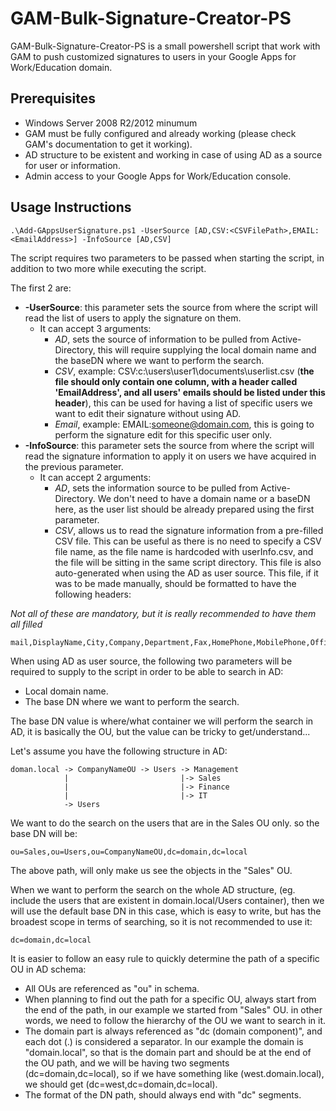 GAM-Bulk-Signature-Creator-PS
=============================

GAM-Bulk-Signature-Creator-PS is a small powershell script that work with GAM to push customized signatures to users in your Google Apps for Work/Education domain.

Prerequisites
-------------

 - Windows Server 2008 R2/2012 minumum
 - GAM must be fully configured and already working (please check GAM's documentation to get it working).
 - AD structure to be existent and working in case of using AD as a source for user or information.
 - Admin access to your Google Apps for Work/Education console.

Usage Instructions
------------------

    .\Add-GAppsUserSignature.ps1 -UserSource [AD,CSV:<CSVFilePath>,EMAIL:<EmailAddress>] -InfoSource [AD,CSV]

The script requires two parameters to be passed when starting the script, in addition to two more while executing the script.

The first 2 are:

 - **-UserSource**: this parameter sets the source from where the script will read the list of users to apply the signature on them.
	 - It can accept 3 arguments:
		 - *AD*, sets the source of information to be pulled from Active-Directory, this will require supplying the local domain name and the baseDN where we want to perform the search.
		 - *CSV*, example: CSV:c:\users\user1\documents\userlist.csv (**the file should only contain one column, with a header called 'EmailAddress', and all users' emails should be listed under this header**), this can be used for having a list of specific users we want to edit their signature without using AD.
		 - *Email*, example: EMAIL:someone@domain.com, this is going to perform the signature edit for this specific user only.
 - **-InfoSource**: this parameter sets the source from where the script will read the signature information to apply it on users we have acquired in the previous parameter.
	 - It can accept 2 arguments:
		 - *AD*, sets the information source to be pulled from Active-Directory. We don't need to have a domain name or a baseDN here, as the user list should be already prepared using the first parameter.
		 - *CSV*, allows us to read the signature information from a pre-filled CSV file. This can be useful as there is no need to specify a CSV file name, as the file name is hardcoded with userInfo.csv, and the file will be sitting in the same script directory. This file is also auto-generated when using the AD as user source. This file, if it was to be made manually, should be formatted to have the following headers:

*Not all of these are mandatory, but it is really recommended to have them all filled*

    mail,DisplayName,City,Company,Department,Fax,HomePhone,MobilePhone,OfficePhone,POBox,PostalCode,State,Country,StreetAddress,Title.

When using AD as user source, the following two parameters will be required to supply to the script in order to be able to search in AD:

 - Local domain name.
 - The base DN where we want to perform the search.

The base DN value is where/what container we will perform the search in AD, it is basically the OU, but the value can be tricky to get/understand...

Let's assume you have the following structure in AD:

    doman.local -> CompanyNameOU -> Users -> Management
                |                         |-> Sales
                |                         |-> Finance
                |                         |-> IT
                -> Users


We want to do the search on the users that are in the Sales OU only. so the base DN will be:

    ou=Sales,ou=Users,ou=CompanyNameOU,dc=domain,dc=local

The above path, will only make us see the objects in the "Sales" OU.

When we want to perform the search on the whole AD structure, (eg. include the users that are existent in domain.local/Users container), then we will use the default base DN in this case, which is easy to write, but has the broadest scope in terms of searching, so it is not recommended to use it:

    dc=domain,dc=local

It is easier to follow an easy rule to quickly determine the path of a specific OU in AD schema:

 - All OUs are referenced as "ou" in schema.
 - When planning to find out the path for a specific OU, always start from the end of the path, in our example we started from "Sales" OU. in other words, we need to follow the hierarchy of the OU we want to search in it.
 - The domain part is always referenced as "dc (domain component)", and each dot (.) is considered a separator. In our example the domain is "domain.local", so that is the domain part and should be at the end of the OU path, and we will be having two segments (dc=domain,dc=local), so if we have something like (west.domain.local), we should get (dc=west,dc=domain,dc=local).
 - The format of the DN path, should always end with "dc" segments.
